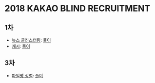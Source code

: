2018 KAKAO BLIND RECRUITMENT
===

1차
---

- [뉴스 클러스터링](https://school.programmers.co.kr/learn/courses/30/lessons/17677): [풀이](./17677.py)
- [캐시](https://school.programmers.co.kr/learn/courses/30/lessons/17680): [풀이](./17680.py)

3차
---

- [파일명 정렬](https://school.programmers.co.kr/learn/courses/30/lessons/17686): [풀이](./17686.java)
